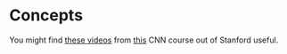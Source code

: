 # Concepts

You might find [these videos](https://www.youtube.com/playlist?list=PL3FW7Lu3i5JvHM8ljYj-zLfQRF3EO8sYv) from [this](http://cs231n.stanford.edu/) CNN course out of Stanford useful.